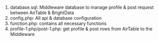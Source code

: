 1. database.sql: Middleware database to manage profile & post request between AirTable & BrightData
2. config.php: All api & database configuration
3. function.php: contains all necessary functions
4. profile-1.php/post-1.php: get profile & post rows from AirTable to the Middleware
